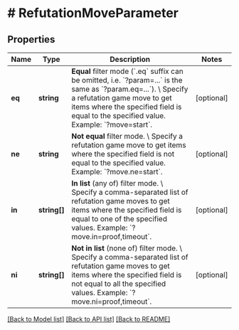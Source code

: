 # # RefutationMoveParameter

## Properties

Name | Type | Description | Notes
------------ | ------------- | ------------- | -------------
**eq** | **string** | **Equal** filter mode (&#x60;.eq&#x60; suffix can be omitted, i.e. &#x60;?param&#x3D;...&#x60; is the same as &#x60;?param.eq&#x3D;...&#x60;). \\ Specify a refutation game move to get items where the specified field is equal to the specified value.  Example: &#x60;?move&#x3D;start&#x60;. | [optional]
**ne** | **string** | **Not equal** filter mode. \\ Specify a refutation game move to get items where the specified field is not equal to the specified value.  Example: &#x60;?move.ne&#x3D;start&#x60;. | [optional]
**in** | **string[]** | **In list** (any of) filter mode. \\ Specify a comma-separated list of refutation game moves to get items where the specified field is equal to one of the specified values.  Example: &#x60;?move.in&#x3D;proof,timeout&#x60;. | [optional]
**ni** | **string[]** | **Not in list** (none of) filter mode. \\ Specify a comma-separated list of refutation game moves to get items where the specified field is not equal to all the specified values.  Example: &#x60;?move.ni&#x3D;proof,timeout&#x60;. | [optional]

[[Back to Model list]](../../README.md#models) [[Back to API list]](../../README.md#endpoints) [[Back to README]](../../README.md)
